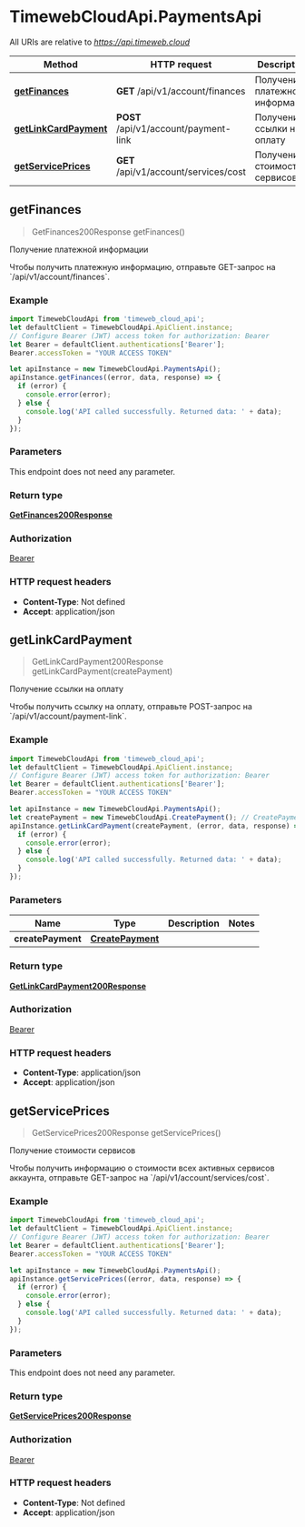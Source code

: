 # TimewebCloudApi.PaymentsApi

All URIs are relative to *https://api.timeweb.cloud*

Method | HTTP request | Description
------------- | ------------- | -------------
[**getFinances**](PaymentsApi.md#getFinances) | **GET** /api/v1/account/finances | Получение платежной информации
[**getLinkCardPayment**](PaymentsApi.md#getLinkCardPayment) | **POST** /api/v1/account/payment-link | Получение ссылки на оплату
[**getServicePrices**](PaymentsApi.md#getServicePrices) | **GET** /api/v1/account/services/cost | Получение стоимости сервисов



## getFinances

> GetFinances200Response getFinances()

Получение платежной информации

Чтобы получить платежную информацию, отправьте GET-запрос на &#x60;/api/v1/account/finances&#x60;.

### Example

```javascript
import TimewebCloudApi from 'timeweb_cloud_api';
let defaultClient = TimewebCloudApi.ApiClient.instance;
// Configure Bearer (JWT) access token for authorization: Bearer
let Bearer = defaultClient.authentications['Bearer'];
Bearer.accessToken = "YOUR ACCESS TOKEN"

let apiInstance = new TimewebCloudApi.PaymentsApi();
apiInstance.getFinances((error, data, response) => {
  if (error) {
    console.error(error);
  } else {
    console.log('API called successfully. Returned data: ' + data);
  }
});
```

### Parameters

This endpoint does not need any parameter.

### Return type

[**GetFinances200Response**](GetFinances200Response.md)

### Authorization

[Bearer](../README.md#Bearer)

### HTTP request headers

- **Content-Type**: Not defined
- **Accept**: application/json


## getLinkCardPayment

> GetLinkCardPayment200Response getLinkCardPayment(createPayment)

Получение ссылки на оплату

Чтобы получить ссылку на оплату, отправьте POST-запрос на &#x60;/api/v1/account/payment-link&#x60;.

### Example

```javascript
import TimewebCloudApi from 'timeweb_cloud_api';
let defaultClient = TimewebCloudApi.ApiClient.instance;
// Configure Bearer (JWT) access token for authorization: Bearer
let Bearer = defaultClient.authentications['Bearer'];
Bearer.accessToken = "YOUR ACCESS TOKEN"

let apiInstance = new TimewebCloudApi.PaymentsApi();
let createPayment = new TimewebCloudApi.CreatePayment(); // CreatePayment | 
apiInstance.getLinkCardPayment(createPayment, (error, data, response) => {
  if (error) {
    console.error(error);
  } else {
    console.log('API called successfully. Returned data: ' + data);
  }
});
```

### Parameters


Name | Type | Description  | Notes
------------- | ------------- | ------------- | -------------
 **createPayment** | [**CreatePayment**](CreatePayment.md)|  | 

### Return type

[**GetLinkCardPayment200Response**](GetLinkCardPayment200Response.md)

### Authorization

[Bearer](../README.md#Bearer)

### HTTP request headers

- **Content-Type**: application/json
- **Accept**: application/json


## getServicePrices

> GetServicePrices200Response getServicePrices()

Получение стоимости сервисов

Чтобы получить информацию о стоимости всех активных сервисов аккаунта, отправьте GET-запрос на &#x60;/api/v1/account/services/cost&#x60;.

### Example

```javascript
import TimewebCloudApi from 'timeweb_cloud_api';
let defaultClient = TimewebCloudApi.ApiClient.instance;
// Configure Bearer (JWT) access token for authorization: Bearer
let Bearer = defaultClient.authentications['Bearer'];
Bearer.accessToken = "YOUR ACCESS TOKEN"

let apiInstance = new TimewebCloudApi.PaymentsApi();
apiInstance.getServicePrices((error, data, response) => {
  if (error) {
    console.error(error);
  } else {
    console.log('API called successfully. Returned data: ' + data);
  }
});
```

### Parameters

This endpoint does not need any parameter.

### Return type

[**GetServicePrices200Response**](GetServicePrices200Response.md)

### Authorization

[Bearer](../README.md#Bearer)

### HTTP request headers

- **Content-Type**: Not defined
- **Accept**: application/json

